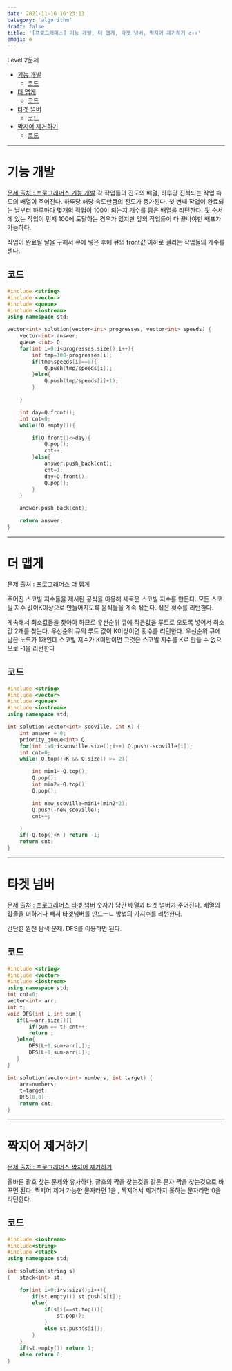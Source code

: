 ```yaml
---
date: 2021-11-16 16:23:13
category: 'algorithm'
draft: false
title: '[프로그래머스] 기능 개발, 더 맵게, 타겟 넘버, 짝지어 제거하기 c++'
emoji: ⚙️
---
```


Level 2문제

- [기능 개발](#기능-개발)
  - [코드](#코드)
- [더 맵게](#더-맵게)
  - [코드](#코드-1)
- [타겟 넘버](#타겟-넘버)
  - [코드](#코드-2)
- [짝지어 제거하기](#짝지어-제거하기)
  - [코드](#코드-3)

---

# 기능 개발

[문제 출처 : 프로그래머스 기능 개발](https://programmers.co.kr/learn/courses/30/lessons/42586)
각 작업들의 진도의 배열, 하루당 진척되는 작업 속도의 배열이 주어진다. 하루당 해당 속도만큼의 진도가 증가된다. 첫 번째 작업이 완료되는 날부터 하루마다 몇개의 작업이 100이 되는지 개수를 담은 배열을 리턴한다.
뒷 순서에 있는 작업이 먼저 100에 도달하는 경우가 있지만 앞의 작업들이 다 끝나야만 배포가 가능하다.

작업이 완료될 날을 구해서 큐에 넣은 후에 큐의 front값 이하로 걸리는 작업들의 개수를 센다.

## 코드

```cpp
#include <string>
#include <vector>
#include <queue>
#include <iostream>
using namespace std;

vector<int> solution(vector<int> progresses, vector<int> speeds) {
    vector<int> answer;
    queue <int> Q;
    for(int i=0;i<progresses.size();i++){
        int tmp=100-progresses[i];
        if(tmp%speeds[i]==0){
            Q.push(tmp/speeds[i]);
        }else{
            Q.push(tmp/speeds[i]+1);
        }

    }

    int day=Q.front();
    int cnt=0;
    while(!Q.empty()){

        if(Q.front()<=day){
            Q.pop();
            cnt++;
        }else{
            answer.push_back(cnt);
            cnt=1;
            day=Q.front();
            Q.pop();
        }
    }

    answer.push_back(cnt);

    return answer;
}
```

---

# 더 맵게

[문제 출처 : 프로그래머스 더 맵게](https://programmers.co.kr/learn/courses/30/lessons/42626)

주어진 스코빌 지수들을 제시된 공식을 이용해 새로운 스코빌 지수를 만든다. 모든 스코빌 지수 값이K이상으로 만들어지도록 음식들을 계속 섞는다. 섞은 횟수를 리턴한다.

계속해서 최소값들을 찾아야 하므로 우선순위 큐에 작은값을 루트로 오도록 넣어서 최소값 2개를 찾는다. 우선순위 큐의 루트 값이 K이상이면 횟수를 리턴한다.
우선순위 큐에 남은 노드가 1개인데 스코빌 지수가 K미만이면 그것은 스코빌 지수를 K로 만들 수 없으므로 -1을 리턴한다

## 코드

```cpp
#include <string>
#include <vector>
#include <queue>
#include <iostream>
using namespace std;

int solution(vector<int> scoville, int K) {
    int answer = 0;
    priority_queue<int> Q;
    for(int i=0;i<scoville.size();i++) Q.push(-scoville[i]);
    int cnt=0;
    while(-Q.top()<K && Q.size() >= 2){

        int min1=-Q.top();
        Q.pop();
        int min2=-Q.top();
        Q.pop();

        int new_scoville=min1+(min2*2);
        Q.push(-new_scoville);
        cnt++;

    }
    if(-Q.top()<K ) return -1;
    return cnt;
}
```

---

# 타겟 넘버

[문제 출처 : 프로그래머스 타겟 넘버](https://programmers.co.kr/learn/courses/30/lessons/43165)
숫자가 담긴 배열과 타겟 넘버가 주어진다. 배열의 값들을 더하거나 빼서 타겟넘버를 만드ㅡㄴ 방법의 가지수를 리턴한다.

간단한 완전 탐색 문제. DFS를 이용하면 된다.

## 코드

```cpp
#include <string>
#include <vector>
#include <iostream>
using namespace std;
int cnt=0;
vector<int> arr;
int t;
void DFS(int L,int sum){
   if(L==arr.size()){
       if(sum == t) cnt++;
       return ;
   }else{
       DFS(L+1,sum+arr[L]);
       DFS(L+1,sum-arr[L]);
   }
}

int solution(vector<int> numbers, int target) {
    arr=numbers;
    t=target;
    DFS(0,0);
    return cnt;
}
```

---

# 짝지어 제거하기

[문제 출처 : 프로그래머스 짝지어 제거하기](https://programmers.co.kr/learn/courses/30/lessons/43165)

올바른 괄호 찾는 문제와 유사하다. 괄호의 짝을 찾는것을 같은 문자 짝을 찾는것으로 바꾸면 된다. 짝지어 제거 가능한 문자라면 1을 , 짝지어서 제거하지 못하는 문자라면 0을 리턴한다.

## 코드

```cpp
#include <iostream>
#include<string>
#include <stack>
using namespace std;

int solution(string s)
{   stack<int> st;

    for(int i=0;i<s.size();i++){
        if(st.empty()) st.push(s[i]);
        else{
            if(s[i]==st.top()){
                st.pop();
            }
            else st.push(s[i]);
        }
    }
    if(st.empty()) return 1;
    else return 0;
}
```
